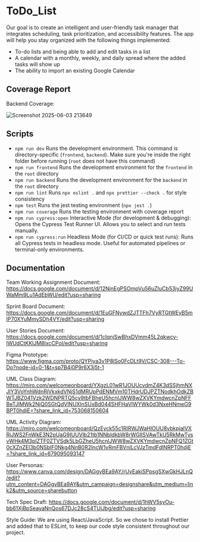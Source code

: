 # ToDo_List

Our goal is to create an intelligent and user-friendly task manager that integrates scheduling, task prioritization, and accessibility features. The app will help you stay organized with the following things implemented:
* To-do lists and being able to add and edit tasks in a list
* A calendar with a monthly, weekly, and daily spread where the added tasks will show up
* The ability to import an existing Google Calendar

## Coverage Report
Backend Coverage:

![Screenshot 2025-06-03 213649](https://github.com/user-attachments/assets/32c5aa32-9963-4168-8ce1-35ded7d48947)
## Scripts
* ```npm run dev``` Runs the development environment. This command is directory-specific (```frontend```, ```backend```). Make sure you're inside the right folder before running (```root``` does not have this command)
* ```npm run frontend``` Runs the development environment for the ``````frontend`````` in the ```root``` directory
* ```npm run backend``` Runs the development environment for the ``````backend`````` in the ```root``` directory
* ```npm run lint``` Runs ```npx eslint .``` and ```npx prettier --check .``` for style consistency
* ```npm test``` Runs the jest testing environment (```npx jest .```)
* ```npm run coverage``` Runs the testing environment with coverage report
* ```npm run cypress:open``` Interactive Mode (for development & debugging): Opens the Cypress Test Runner UI. Allows you to select and run tests manually.
* ```npm run cypress:run``` Headless Mode (for CI/CD or quick test runs): Runs all Cypress tests in headless mode. Useful for automated pipelines or terminal-only environments.
## Documentation
Team Working Assignment Document: https://docs.google.com/document/d/12NjnEgPSOmpVu56uZIuCb53jyZ99UWaMm9Lu1AdEbWU/edit?usp=sharing

Sprint Board Document: https://docs.google.com/document/d/1EuGFNywdZJTTFh7VyRTGtWEyB5mIP70XYuMmySDh4VY/edit?usp=sharing

User Stories Document: https://docs.google.com/document/d/1cIqnjSwBhxDVmm45L2qkwcy-lWUdCtKKlJM8IxcCPoI/edit?usp=sharing

Figma Prototype: https://www.figma.com/proto/QYPiya3v1P8lSo0FcDLt9V/CSC-308---To-Do?node-id=0-1&t=sp7B4i0P9r6X3j5t-1

UML Class Diagram: https://miro.com/welcomeonboard/YXgzL01wR1JOUUcvdmZ4K3dSSjhmNXJlY3VoYnhWdnRjVkxkdVNjS1dMRUpPdENMVm10THdrUDJPZTNodkhOdkZBWTJBZ041Vzk2WDNPRTQ5cy9tbFBheU5hcnlJWW8wZXVKYmdwcnZpNFFBeTJlMWk2NjQ0SGtQdVlNUXlnSUxBd044SHFHaVlWYWk0d3NxeHNmeG9BPT0hdjE=?share_link_id=753068150604

UML Activity Diagram: https://miro.com/welcomeonboard/QzEyck55c1RIRWJWaHlOUU8vbkpjalVXRjJWS2FnWkE3N2pUaG9IUUVlb21tb1NNbldkbW8rWGlISVAwTkU5RkMwTysvWHk4M3pIZTF0ZTVSdk5LbGZheU5hcnlJWW8wZXVKYmdwcnZpNFQ1ZGt0cXZnZEl3b0NSblF0Nkg4NnB0R2lncW1vRmFBVnlLcVJzTmdFdlNRPT0hdjE=?share_link_id=679095093147

User Personas: https://www.canva.com/design/DAGgyBEa9AY/rUvEakiSPpsgSXwGkHJLnQ/edit?utm_content=DAGgyBEa9AY&utm_campaign=designshare&utm_medium=link2&utm_source=sharebutton

Tech Spec Draft: https://docs.google.com/document/d/1hWV5syOu-bb61XjBpSeayaNnQos67DJc28cS4TUjJbg/edit?usp=sharing

Style Guide: We are using React/JavaScript. So we chose to install Prettier and added that to ESLint, to keep our code style consistent throughout our project.
